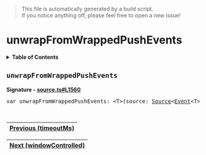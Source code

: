 > This file is automatically generated by a build script.<br>If you notice anything off, please feel free to open a new issue!

# unwrapFromWrappedPushEvents

<details><summary><b>Table of Contents</b></summary>

1. [<code>unwrapFromWrappedPushEvents</code>](#unwrapFromWrappedPushEvents)</details>

## <a name="unwrapFromWrappedPushEvents"></a><code>unwrapFromWrappedPushEvents</code>

<b>Signature - [source.ts#L1560](..\/..\/packages\/core\/src\/source.ts#L1560)</b>

<pre>var unwrapFromWrappedPushEvents: &lt;T&gt;(source: <a href="../03-api-source/00-Source.md#Source-Interface">Source</a>&lt;<a href="../02-api-event/00-Event.md#Event">Event</a>&lt;T&gt;&gt;) =&gt; <a href="../03-api-source/00-Source.md#Source-Interface">Source</a>&lt;T&gt;</pre><br>

| [Previous \(timeoutMs\)](096-timeoutMs.md#readme) |
| --- |

<div align="right">

| [Next \(windowControlled\)](098-windowControlled.md#readme) |
| --- |
</div>
